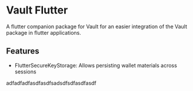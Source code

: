 # Vault Flutter

A flutter companion package for Vault for an easier integration of the Vault package 
in flutter applications.

## Features

- FlutterSecureKeyStorage: Allows persisting wallet materials across sessions

adfadfadfasdfasdfsadsdfsdfasdfasdf
